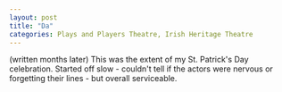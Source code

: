 ```yaml
---
layout: post
title: "Da"
categories: Plays and Players Theatre, Irish Heritage Theatre
---
```

(written months later)
This was the extent of my St. Patrick's Day celebration. Started off slow - couldn't tell if the actors were nervous or forgetting their lines - but overall serviceable. 
